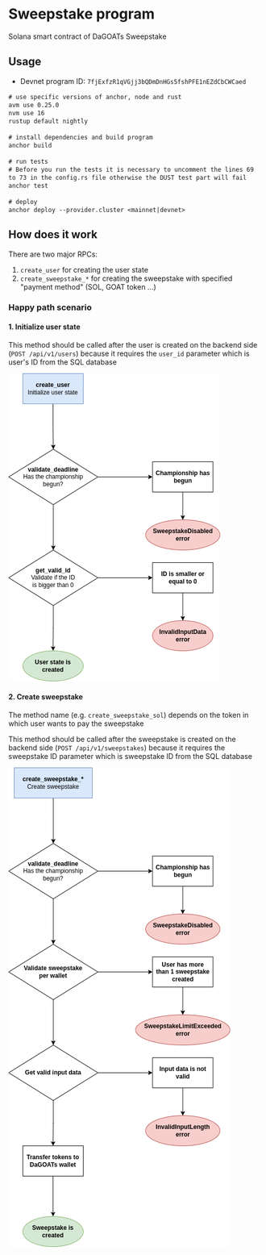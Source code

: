# Sweepstake program

Solana smart contract of DaGOATs Sweepstake

## Usage

- Devnet program ID: `7fjExfzR1qVGjj3bQDmDnHGs5fshPFE1nEZdCbCWCaed`

```shell
# use specific versions of anchor, node and rust
avm use 0.25.0
nvm use 16
rustup default nightly

# install dependencies and build program
anchor build

# run tests
# Before you run the tests it is necessary to uncomment the lines 69 to 73 in the config.rs file otherwise the DUST test part will fail
anchor test

# deploy
anchor deploy --provider.cluster <mainnet|devnet>
```

## How does it work

There are two major RPCs:

1. `create_user` for creating the user state
2. `create_sweepstake_*` for creating the sweepstake with specified "payment method" (SOL, GOAT token ...)

### Happy path scenario

#### 1. Initialize user state

This method should be called after the user is created on the backend side (`POST /api/v1/users`) because it requires the `user_id` parameter which is user's ID from the SQL database

![](assets/create_user.png)

#### 2. Create sweepstake

The method name (e.g. `create_sweepstake_sol`) depends on the token in which user wants to pay the sweepstake

This method should be called after the sweepstake is created on the backend side (`POST /api/v1/sweepstakes`) because it requires the sweepstake ID parameter which is sweepstake ID from the SQL database

![](assets/create_sweepstake.png)
